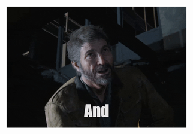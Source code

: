 <p align="center">
  <a href="https://70xh.github.io/"><img src="img/joel.gif" alt="Joel"></a>
</p>
